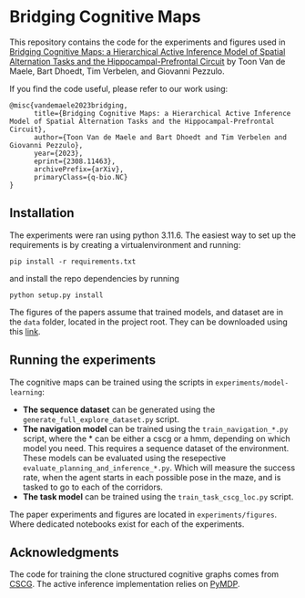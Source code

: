 # Bridging Cognitive Maps

This repository contains the code for the experiments and figures used in [Bridging Cognitive Maps: a Hierarchical Active Inference Model of Spatial Alternation Tasks and the Hippocampal-Prefrontal Circuit](https://arxiv.org/abs/2308.11463) by Toon Van de Maele, Bart Dhoedt, Tim Verbelen, and Giovanni Pezzulo. 

If you find the code useful, please refer to our work using:

```
@misc{vandemaele2023bridging,
      title={Bridging Cognitive Maps: a Hierarchical Active Inference Model of Spatial Alternation Tasks and the Hippocampal-Prefrontal Circuit}, 
      author={Toon Van de Maele and Bart Dhoedt and Tim Verbelen and Giovanni Pezzulo},
      year={2023},
      eprint={2308.11463},
      archivePrefix={arXiv},
      primaryClass={q-bio.NC}
}
```

## Installation

The experiments were ran using python 3.11.6. The easiest way to set up the requirements is by creating a virtualenvironment and running: 
```
pip install -r requirements.txt
```
and install the repo dependencies by running
```
python setup.py install 
``` 

The figures of the papers assume that trained models, and dataset are in the `data` folder, located in the project root. They can be downloaded using this [link](https://drive.google.com/drive/folders/1zwax2Q12B2WlhYp9xXvYrqzcnvgh0Oy8?usp=sharing).  

## Running the experiments 

The cognitive maps can be trained using the scripts in `experiments/model-learning`:  

- **The sequence dataset** can be generated using the `generate_full_explore_dataset.py` script. 
- **The navigation model** can be trained using the `train_navigation_*.py` script, where the * can be either a cscg or a hmm, depending on which model you need. This requires a sequence dataset of the environment. These models can be evaluated using the resepective `evaluate_planning_and_inference_*.py`. Which will measure the success rate, when the agent starts in each possible pose in the maze, and is tasked to go to each of the corridors.
- **The task model** can be trained using the `train_task_cscg_loc.py` script. 

The paper experiments and figures are located in `experiments/figures`. Where dedicated notebooks exist for each of the experiments. 


## Acknowledgments
The code for training the clone structured cognitive graphs comes from [CSCG](https://github.com/vicariousinc/naturecomm_cscg). The active inference implementation relies on [PyMDP](https://github.com/infer-actively/pymdp). 



